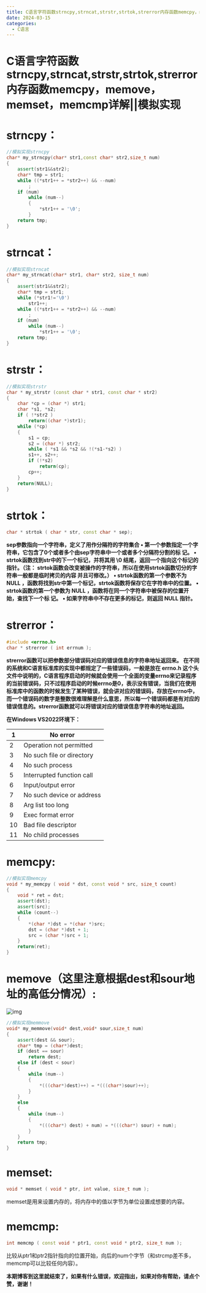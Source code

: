 ```yaml
---
title: C语言字符函数strncpy,strncat,strstr,strtok,strerror内存函数memcpy，memove，memset，memcmp详解||模拟实现
date: 2024-03-15
categories:
  - C语言
---
```

# C语言字符函数strncpy,strncat,strstr,strtok,strerror内存函数memcpy，memove，memset，memcmp详解||模拟实现

# strncpy：

```cpp
//模拟实现strncpy
char* my_strncpy(char* str1,const char* str2,size_t num)
{
	assert(str1&&str2);
	char* tmp = str1;
	while ((*str1++ = *str2++) && --num)
		;
	if (num)
		while (num--)
		{
			*str1++ = '\0';
		}
	return tmp;
}
```


# strncat：

```cpp
//模拟实现strncat
char* my_strncat(char* str1, char* str2, size_t num)
{
	assert(str1&&str2);
	char* tmp = str1;
	while (*str1!='\0')
		str1++;
	while ((*str1++ = *str2++) && --num)
		;
	if (num)
		while (num--)
			*str1++ = '\0';
	return tmp;
}
```


# strstr：

```cpp
//模拟实现strstr
char * my_strstr (const char * str1, const char * str2)
{
    char *cp = (char *) str1;
    char *s1, *s2;
    if ( !*str2 )
        return((char *)str1);
    while (*cp)
    {
        s1 = cp;
        s2 = (char *) str2;
        while ( *s1 && *s2 && !(*s1-*s2) )
        s1++, s2++;
        if (!*s2)
            return(cp);
        cp++;
    }
    return(NULL);
}
```


# strtok：

```cpp
char * strtok ( char * str, const char * sep);
```


**sep参数指向⼀个字符串，定义了⽤作分隔符的字符集合
 • 第⼀个参数指定⼀个字符串，它包含了0个或者多个由sep字符串中⼀个或者多个分隔符分割的标
 记。
 • strtok函数找到str中的下⼀个标记，并将其⽤ \0 结尾，返回⼀个指向这个标记的指针。（注：
 strtok函数会改变被操作的字符串，所以在使⽤strtok函数切分的字符串⼀般都是临时拷⻉的内容
 并且可修改。）
 • strtok函数的第⼀个参数不为 NULL ，函数将找到str中第⼀个标记，strtok函数将保存它在字符串中的位置。
 • strtok函数的第⼀个参数为 NULL ，函数将在同⼀个字符串中被保存的位置开始，查找下⼀个标
 记。
 • 如果字符串中不存在更多的标记，则返回 NULL 指针。**

# strerror：

```cpp
#include <errno.h>
char * strerror ( int errnum );
```


 **strerror函数可以把参数部分错误码对应的错误信息的字符串地址返回来。
 在不同的系统和C语⾔标准库的实现中都规定了⼀些错误码，⼀般是放在 errno.h 这个头⽂件中说明的，C语⾔程序启动的时候就会使⽤⼀个全⾯的变量errno来记录程序的当前错误码，只不过程序启动的时候errno是0，表⽰没有错误，当我们在使⽤标准库中的函数的时候发⽣了某种错误，就会讲对应的错误码，存放在errno中，⽽⼀个错误码的数字是整数很难理解是什么意思，所以每⼀个错误码都是有对应的错误信息的。strerror函数就可以将错误对应的错误信息字符串的地址返回。**

**在Windows VS2022环境下：**

| 1    | No error                  |
| ---- | ------------------------- |
| 2    | Operation not permitted   |
| 3    | No such file or directory |
| 4    | No such process           |
| 5    | Interrupted function call |
| 6    | Input/output error        |
| 7    | No such device or address |
| 8    | Arg list too long         |
| 9    | Exec format error         |
| 10   | Bad file descriptor       |
| 11   | No child processes        |

# memcpy:

```cpp
//模拟实现memcpy
void * my_memcpy ( void * dst, const void * src, size_t count)
{
    void * ret = dst;
    assert(dst);
    assert(src);
    while (count--)
    {
        *(char *)dst = *(char *)src;
        dst = (char *)dst + 1;
        src = (char *)src + 1;
    }
    return(ret);
}
```

# memove（这里注意根据dest和sour地址的高低分情况）:

![img](https://raw.githubusercontent.com/QinMou000/pic/main/3b82c45228d3b46f866f83a696cec601.png)

```cpp
//模拟实现memmove
void* my_memmove(void* dest,void* sour,size_t num)
{
	assert(dest && sour);
	char* tmp = (char*)dest;
	if (dest == sour)
		return dest;
	else if (dest < sour)
	{
		while (num--)
		{
			*(((char*)dest)++) = *(((char*)sour)++);
		}
	}
	else
	{
		while (num--)
		{
			*(((char*) dest) + num) = *(((char*) sour) + num);
		}
	}
	return tmp;
}
```


# memset:

```cpp
void * memset ( void * ptr, int value, size_t num );
```

 memset是⽤来设置内存的，将内存中的值以字节为单位设置成想要的内容。

# memcmp:

```cpp
int memcmp ( const void * ptr1, const void * ptr2, size_t num );
```


⽐较从ptr1和ptr2指针指向的位置开始，向后的num个字节（和strcmp差不多，memcmp可以比较任何内容）。

**本期博客到这里就结束了，如果有什么错误，欢迎指出，如果对你有帮助，请点个赞，谢谢！**